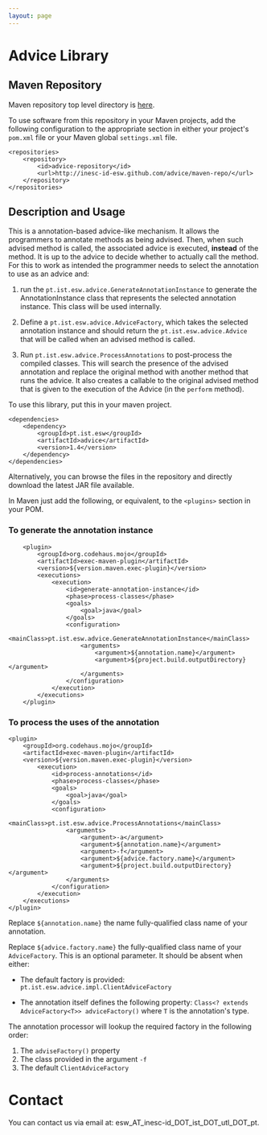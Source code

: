 ```yaml
---
layout: page
---
```


# Advice Library

## Maven Repository

Maven repository top level directory is [here](maven-repo/).

To use software from this repository in your Maven projects, add the following
configuration to the appropriate section in either your project's `pom.xml`
file or your Maven global `settings.xml` file.


    <repositories>
        <repository>
            <id>advice-repository</id>
            <url>http://inesc-id-esw.github.com/advice/maven-repo/</url>
        </repository>
    </repositories>

## Description and Usage

This is a annotation-based advice-like mechanism.  It allows the programmers
to annotate methods as being advised.  Then, when such advised method is
called, the associated advice is executed, **instead** of the method.  It is
up to the advice to decide whether to actually call the method.  For this to
work as intended the programmer needs to select the annotation to use as an
advice and:

  1. run the `pt.ist.esw.advice.GenerateAnnotationInstance` to generate the
  AnnotationInstance class that represents the selected annotation instance.
  This class will be used internally.
  
  2. Define a `pt.ist.esw.advice.AdviceFactory`, which takes the selected
  annotation instance and should return the `pt.ist.esw.advice.Advice` that
  will be called when an advised method is called.
  
  3. Run `pt.ist.esw.advice.ProcessAnnotations` to post-process the
  compiled classes.  This will search the presence of the advised annotation
  and replace the original method with another method that runs the advice.
  It also creates a callable to the original advised method that is given to
  the execution of the Advice (in the `perform` method).
  
To use this library, put this in your maven project.

    <dependencies>
        <dependency>
            <groupId>pt.ist.esw</groupId>
            <artifactId>advice</artifactId>
            <version>1.4</version>
        </dependency>
    </dependencies>
    
Alternatively, you can browse the files in the repository and directly
download the latest JAR file available.

In Maven just add the following, or equivalent, to the `<plugins>` section in
your POM.

### To generate the annotation instance

        <plugin>
            <groupId>org.codehaus.mojo</groupId>
            <artifactId>exec-maven-plugin</artifactId>
            <version>${version.maven.exec-plugin}</version>
            <executions>
                <execution>
                    <id>generate-annotation-instance</id>
                    <phase>process-classes</phase>
                    <goals>
                        <goal>java</goal>
                    </goals>
                    <configuration>
                        <mainClass>pt.ist.esw.advice.GenerateAnnotationInstance</mainClass>
                        <arguments>
                            <argument>${annotation.name}</argument>
                            <argument>${project.build.outputDirectory}</argument>
                        </arguments>
                    </configuration>
                </execution>
            </executions>
        </plugin>


### To process the uses of the annotation

    <plugin>
        <groupId>org.codehaus.mojo</groupId>
        <artifactId>exec-maven-plugin</artifactId>
        <version>${version.maven.exec-plugin}</version>
            <execution>
                <id>process-annotations</id>
                <phase>process-classes</phase>
                <goals>
                    <goal>java</goal>
                </goals>
                <configuration>
                    <mainClass>pt.ist.esw.advice.ProcessAnnotations</mainClass>
                    <arguments>
                        <argument>-a</argument>
                        <argument>${annotation.name}</argument>
                        <argument>-f</argument>
                        <argument>${advice.factory.name}</argument>
                        <argument>${project.build.outputDirectory}</argument>
                    </arguments>
                </configuration>
            </execution>
        </executions>
    </plugin>

Replace `${annotation.name}` the name fully-qualified class name of your
annotation.

Replace `${advice.factory.name}` the fully-qualified class name of your
`AdviceFactory`.  This is an optional parameter.  It should be absent when
either:

  * The default factory is provided: `pt.ist.esw.advice.impl.ClientAdviceFactory`

  * The annotation itself defines the following property: `Class<? extends
  AdviceFactory<T>> adviceFactory()` where `T` is the annotation's type.


The annotation processor will lookup the required factory in the following
order:

  1. The `adviseFactory()` property
  2. The class provided in the argument `-f`
  3. The default `ClientAdviceFactory`


# Contact

You can contact us via email at: esw_AT_inesc-id_DOT_ist_DOT_utl_DOT_pt.

